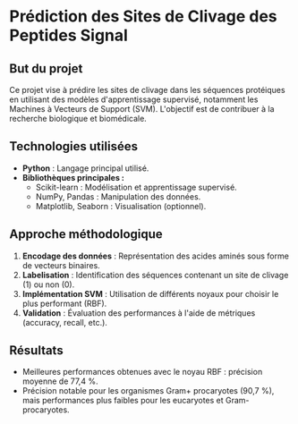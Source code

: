 # Prédiction des Sites de Clivage des Peptides Signal

## But du projet

Ce projet vise à prédire les sites de clivage dans les séquences protéiques en utilisant des modèles d'apprentissage supervisé, notamment les Machines à Vecteurs de Support (SVM). L'objectif est de contribuer à la recherche biologique et biomédicale.

## Technologies utilisées

- **Python** : Langage principal utilisé.
- **Bibliothèques principales :**
  - Scikit-learn : Modélisation et apprentissage supervisé.
  - NumPy, Pandas : Manipulation des données.
  - Matplotlib, Seaborn : Visualisation (optionnel).

## Approche méthodologique

1. **Encodage des données** : Représentation des acides aminés sous forme de vecteurs binaires.
2. **Labelisation** : Identification des séquences contenant un site de clivage (1) ou non (0).
3. **Implémentation SVM** : Utilisation de différents noyaux pour choisir le plus performant (RBF).
4. **Validation** : Évaluation des performances à l'aide de métriques (accuracy, recall, etc.).

## Résultats

- Meilleures performances obtenues avec le noyau RBF : précision moyenne de 77,4 %.
- Précision notable pour les organismes Gram+ procaryotes (90,7 %), mais performances plus faibles pour les eucaryotes et Gram- procaryotes.


